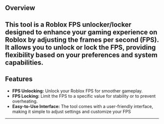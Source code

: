 ## Overview

This tool is a Roblox FPS unlocker/locker designed to enhance your gaming experience on Roblox by adjusting the frames per second (FPS). It allows you to unlock or lock the FPS, providing flexibility based on your preferences and system capabilities.
------------------------------------------------------------------------------------------------------------------------------------
## Features

- **FPS Unlocking:** Unlock your Roblox FPS for smoother gameplay.
- **FPS Locking:** Limit the FPS to a specific value for stability or to prevent overheating.
- **Easy-to-Use Interface:** The tool comes with a user-friendly interface, making it simple to adjust settings and customize your FPS
------------------------------------------------------------------------------------------------------------------------------------
